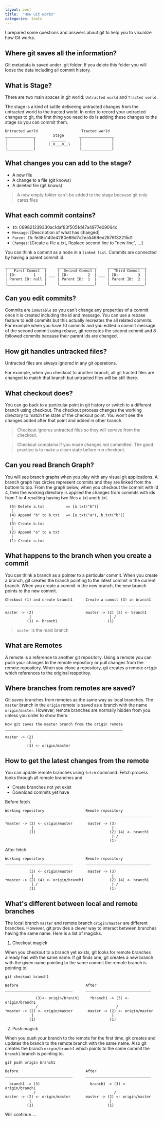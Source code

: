```yaml
---
layout: post
title:  "How Git works"
categories: tools
---
```


I prepared some questions and answers about git to help you to visualize
how Git works.

## Where git saves all the information?

Git metadata is saved under .git folder. If you delete this folder you will
loose the data including all commit history.

## What is Stage?

There are two main spaces in git world: `Untracted world` and `Tracted world`.

The stage is a kind of suttle delivering untracted changes from the untracted world
to the tracted world. In order to record your untracted changes to git, the first
thing you need to do is adding these changes to the stage so you can commit them.

```
Untracted world                    Tracted world
______________        Stage       ________________
|            |       _______      |              |
|            |      |_o___o__\    |              |
|____________|                    |______________|
```

## What changes you can add to the stage?

- A new file
- A change to a file (git knows)
- A deleted file (git knows)

> A new empty folder can't be added to the stage becuase git only cares files

## What each commit contains?

* `ID`: 069821239330ac1daf83f5051d47a4977e09064c
* `Message`: [Description of what has changed]
* `Parent ID`: fe38c140e4280e89d7c2ea5469ed2879f32215d1
* `Changes`: [Create a file a.txt, Replace second line to "new line", ...]

You can think a commit as a node in a `linked list`. Commits are connected by
having a parent commit id.

```
___________________     __________________     __________________
|   First Commit  |     |  Second Commit |     |  Third Commit  |
| ID:        1    | ___ | ID:         2  | ___ | ID:         3  |
| Parent ID: null |     | Parent ID:  1  |     | Parent ID:  2  |
|_________________|     |________________|     |________________|

```

## Can you edit commits?

Commits are `immutable` so you can't change any properties of a commit once
it is created including the id and message.
You can use a rebase feature to edit commits but this actually recreates the
all related commits.
For example when you have 10 commits and you edited a commit message of the
second commit using rebase, git recreates the second commit and 8 followed commits
because their parent ids are changed.

## How git handles untracked files?

Untracted files are always ignored in any git operations.

For example, when you checkout to another branch, all git tracted files are
changed to match that branch but untracted files will be still there.

## What checkout does?

You can go back to a particular point in git history or switch to a different
branch using checkout. The checkout process changes the working directory
to match the state of the checkout point. You won't see the changes added after that point
and added in other branch.

> Checkout ignores untracted files so they will servive from the checkout.

> Checkout complains if you made changes not committed. The good practice is
to make a clean state before run checkout.

## Can you read Branch Graph?

You will see branch graphs when you play with any visual git applications.
A branch graph has circles represent commits and they are linked from the bottom to top.
From the graph below, when you checkout the commit with id 4, then the working directory
is applied the changes from commits with ids from 1 to 4 resulting having two files a.txt and b.txt.

```
  (5) Delete a.txt          => [b.txt("b")]
   |
  (4) Append "b" to b.txt   => [a.txt("a"), b.txt("b")]
   |
  (3) Create b.txt
   |
  (2) Append "a" to a.txt
   |
  (1) Create a.txt
```

## What happens to the branch when you create a commit

You can think a branch as a pointer to a particular commit. When you create
a branch, git creates the branch pointing to the latest commit in the current
branch. When you create a commit in the new branch, the new branch points to the
new commit.

```
Checkout (1) and create branch1      Create a commit (3) in branch1
_______________________________      ______________________________

master -> (2)                        master -> (2) (3) <- branch1
           |                                    | /
          (1) <- branch1                       (1)
```

> `master` is the main branch

## What are Remotes

A remote is a reference to another git repository. Using a remote
you can push your changes to the remote repository or pull changes
from the remote repository. When you clone a repository, git creates a remote
`origin` which references to the original respotiroy.

## Where branches from remotes are saved?

Git saves branches from remotes as the same way as local branches.
The `master` branch in the `origin` remote is saved as a branch with the name
`origin/master`. However, remote branches are normally hidden from you
unless you order to show them.

```
How git saves the master branch from the origin remote
______________________________________________________

master -> (2)
           |
          (1) <- origin/master
```

## How to get the latest changes from the remote

You can update remote branches using `fetch` command.
Fetch process looks through all remote branches and

* Create branches not yet exist
* Download commits yet have

Before fetch

```
Working repository                   Remote repository
_______________________________      ______________________________

*master -> (2) <- origin/master       master -> (3)
            |                                    |
           (1)                                  (2) (4) <- branch1
                                                 | /
                                                (1)
```

After fetch

```
Working repository                   Remote repository
_______________________________      ______________________________

           (3) <- origin/master       master -> (3)
            |                                    |
*master -> (2) (4) <- origin/branch1            (2) (4) <- branch1
            | /                                  | /
           (1)                                  (1)
```


## What's different between local and remote branches

The local branch `master` and remote branch `origin/master` are different branches.
However, git provides a clever way to interact between branches having the same name.
Here is a list of magicks.

1. Checkout magick

When you checkout to a branch yet exists, git looks for remote branches already
has with the same name. If git finds one, git creates a new branch with the given
name pointing to the same commit the remote branch is pointing to.

```
git checkout branch1

Before                               After
_______________________________      ______________________________

              (3)<- origin/branch1     *branch1 -> (3) <- origin/branch1
              /                                    /
*master -> (2) <- origin/master       master -> (2) <- origin/master
            |                                    |
           (1)                                  (1)
```

2. Push magick

When you push your branch to the remote for the first time, git creates and updates
the branch to the remote branch with the same name. Also git creates the branch
`origin/branch1` which points to the same commit the `branch1` branch is pointing to.

```
git push origin branch1

Before                               After
_______________________________      ______________________________

  branch1 -> (3)                       branch1 -> (3) <- origin/branch1
             /                                    /
master -> (2) <- origin/master       master -> (2) <- origin/master
           |                                    |
          (1)                                  (1)
```

Will continue ...
